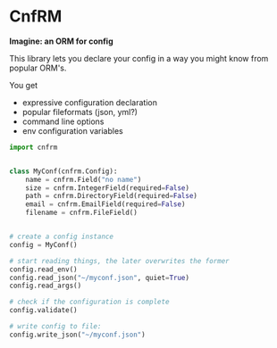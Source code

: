 # CnfRM

**Imagine: an ORM for config**

This library lets you declare your config in a way you might know from
popular ORM's.

You get

 * expressive configuration declaration
 * popular fileformats (json, yml?)
 * command line options
 * env configuration variables
 

```python
import cnfrm


class MyConf(cnfrm.Config):
    name = cnfrm.Field("no name")
    size = cnfrm.IntegerField(required=False)
    path = cnfrm.DirectoryField(required=False)
    email = cnfrm.EmailField(required=False)
    filename = cnfrm.FileField()


# create a config instance
config = MyConf()

# start reading things, the later overwrites the former
config.read_env()
config.read_json("~/myconf.json", quiet=True)
config.read_args()

# check if the configuration is complete
config.validate()

# write config to file:
config.write_json("~/myconf.json")
```
